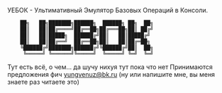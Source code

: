 УЕБОК - Ультимативный Эмулятор Базовых Операций в Консоли.
```
    ██╗   ██╗███████╗██████╗  ██████╗ ██╗  ██╗
    ██║   ██║██╔════╝██╔══██╗██╔═══██╗██║ ██╔╝
    ██║   ██║█████╗  ██████╔╝██║   ██║█████╔╝ 
    ██║   ██║██╔══╝  ██╔══██╗██║   ██║██╔═██╗ 
    ╚██████╔╝███████╗██████╔╝╚██████╔╝██║  ██╗
     ╚═════╝ ╚══════╝╚═════╝  ╚═════╝ ╚═╝  ╚═╝ 
```


Тут есть всё, о чем... да шучу нихуя тут пока что нет
Принимаются предложения фич yungvenuz@bk.ru (ну или напишите мне, вы меня знаете раз читаете это)
